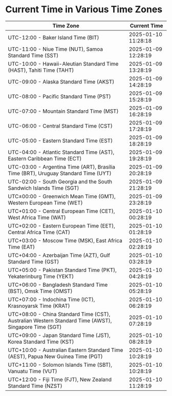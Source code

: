 # Current Time in Various Time Zones

| Time Zone | Current Time |
|-----------|--------------|
| UTC-12:00 - Baker Island Time (BIT) | 2025-01-10 11:28:18 |
| UTC-11:00 - Niue Time (NUT), Samoa Standard Time (SST) | 2025-01-09 12:28:19 |
| UTC-10:00 - Hawaii-Aleutian Standard Time (HAST), Tahiti Time (TAHT) | 2025-01-09 13:28:19 |
| UTC-09:00 - Alaska Standard Time (AKST) | 2025-01-09 14:28:19 |
| UTC-08:00 - Pacific Standard Time (PST) | 2025-01-09 15:28:19 |
| UTC-07:00 - Mountain Standard Time (MST) | 2025-01-09 16:28:19 |
| UTC-06:00 - Central Standard Time (CST) | 2025-01-09 17:28:19 |
| UTC-05:00 - Eastern Standard Time (EST) | 2025-01-09 18:28:19 |
| UTC-04:00 - Atlantic Standard Time (AST), Eastern Caribbean Time (ECT) | 2025-01-09 19:28:19 |
| UTC-03:00 - Argentina Time (ART), Brasília Time (BRT), Uruguay Standard Time (UYT) | 2025-01-09 20:28:19 |
| UTC-02:00 - South Georgia and the South Sandwich Islands Time (SGT) | 2025-01-09 21:28:19 |
| UTC±00:00 - Greenwich Mean Time (GMT), Western European Time (WET) | 2025-01-09 23:28:19 |
| UTC+01:00 - Central European Time (CET), West Africa Time (WAT) | 2025-01-10 00:28:19 |
| UTC+02:00 - Eastern European Time (EET), Central Africa Time (CAT) | 2025-01-10 01:28:19 |
| UTC+03:00 - Moscow Time (MSK), East Africa Time (EAT) | 2025-01-10 02:28:19 |
| UTC+04:00 - Azerbaijan Time (AZT), Gulf Standard Time (GST) | 2025-01-10 03:28:19 |
| UTC+05:00 - Pakistan Standard Time (PKT), Yekaterinburg Time (YEKT) | 2025-01-10 04:28:19 |
| UTC+06:00 - Bangladesh Standard Time (BST), Omsk Time (OMST) | 2025-01-10 05:28:19 |
| UTC+07:00 - Indochina Time (ICT), Krasnoyarsk Time (KRAT) | 2025-01-10 06:28:19 |
| UTC+08:00 - China Standard Time (CST), Australian Western Standard Time (AWST), Singapore Time (SGT) | 2025-01-10 07:28:19 |
| UTC+09:00 - Japan Standard Time (JST), Korea Standard Time (KST) | 2025-01-10 08:28:19 |
| UTC+10:00 - Australian Eastern Standard Time (AEST), Papua New Guinea Time (PGT) | 2025-01-10 10:28:19 |
| UTC+11:00 - Solomon Islands Time (SBT), Vanuatu Time (VUT) | 2025-01-10 10:28:19 |
| UTC+12:00 - Fiji Time (FJT), New Zealand Standard Time (NZST) | 2025-01-10 11:28:19 |
